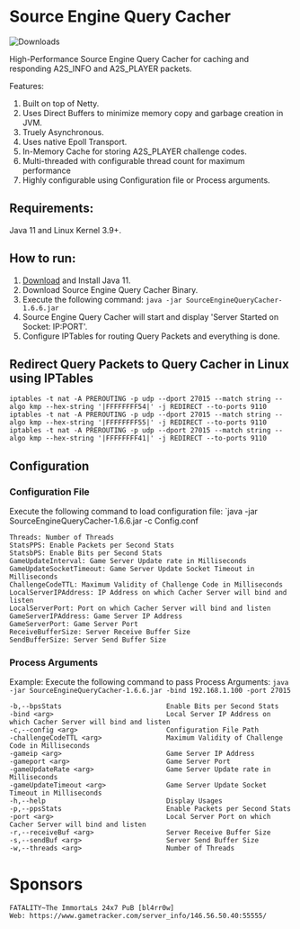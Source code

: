 # Source Engine Query Cacher
![Downloads](
https://img.shields.io/github/downloads/hyperxpro/SourceEngineQueryCacher/total)

<p> High-Performance Source Engine Query Cacher for caching and responding A2S_INFO and A2S_PLAYER packets. </p>
<p> Features:
  <ol>
    <li> Built on top of Netty. </li>
    <li> Uses Direct Buffers to minimize memory copy and garbage creation in JVM. </li>
    <li> Truely Asynchronous. </li>
    <li> Uses native Epoll Transport. </li>
    <li> In-Memory Cache for storing A2S_PLAYER challenge codes. </li>
    <li> Multi-threaded with configurable thread count for maximum performance </li>
    <li> Highly configurable using Configuration file or Process arguments. </li>
  </ol>
</p>

## Requirements:
Java 11 and Linux Kernel 3.9+.

## How to run:
1. [Download](https://docs.aws.amazon.com/corretto/latest/corretto-11-ug/what-is-corretto-11.html) and Install Java 11.
2. Download Source Engine Query Cacher Binary.
3. Execute the following command: `java -jar SourceEngineQueryCacher-1.6.6.jar`
4. Source Engine Query Cacher will start and display 'Server Started on Socket: IP:PORT'.
5. Configure IPTables for routing Query Packets and everything is done.

## Redirect Query Packets to Query Cacher in Linux using IPTables
```
iptables -t nat -A PREROUTING -p udp --dport 27015 --match string --algo kmp --hex-string '|FFFFFFFF54|' -j REDIRECT --to-ports 9110
iptables -t nat -A PREROUTING -p udp --dport 27015 --match string --algo kmp --hex-string '|FFFFFFFF55|' -j REDIRECT --to-ports 9110
iptables -t nat -A PREROUTING -p udp --dport 27015 --match string --algo kmp --hex-string '|FFFFFFFF41|' -j REDIRECT --to-ports 9110
```
## Configuration
### Configuration File
Execute the following command to load configuration file: `java -jar SourceEngineQueryCacher-1.6.6.jar -c Config.conf
```
Threads: Number of Threads
StatsPPS: Enable Packets per Second Stats
StatsbPS: Enable Bits per Second Stats
GameUpdateInterval: Game Server Update rate in Milliseconds
GameUpdateSocketTimeout: Game Server Update Socket Timeout in Milliseconds
ChallengeCodeTTL: Maximum Validity of Challenge Code in Milliseconds
LocalServerIPAddress: IP Address on which Cacher Server will bind and listen
LocalServerPort: Port on which Cacher Server will bind and listen
GameServerIPAddress: Game Server IP Address
GameServerPort: Game Server Port
ReceiveBufferSize: Server Receive Buffer Size
SendBufferSize: Server Send Buffer Size
```
### Process Arguments
Example: Execute the following command to pass Process Arguments: `java -jar SourceEngineQueryCacher-1.6.6.jar -bind 192.168.1.100 -port 27015`
```
-b,--bpsStats                          Enable Bits per Second Stats
-bind <arg>                            Local Server IP Address on which Cacher Server will bind and listen
-c,--config <arg>                      Configuration File Path
-challengeCodeTTL <arg>                Maximum Validity of Challenge Code in Milliseconds
-gameip <arg>                          Game Server IP Address
-gameport <arg>                        Game Server Port
-gameUpdateRate <arg>                  Game Server Update rate in  Milliseconds
-gameUpdateTimeout <arg>               Game Server Update Socket Timeout in Milliseconds
-h,--help                              Display Usages
-p,--ppsStats                          Enable Packets per Second Stats
-port <arg>                            Local Server Port on which Cacher Server will bind and listen
-r,--receiveBuf <arg>                  Server Receive Buffer Size
-s,--sendBuf <arg>                     Server Send Buffer Size
-w,--threads <arg>                     Number of Threads
```

# Sponsors
```
FATALITY~The ImmortaLs 24x7 PuB [bl4rr0w]
Web: https://www.gametracker.com/server_info/146.56.50.40:55555/
```
